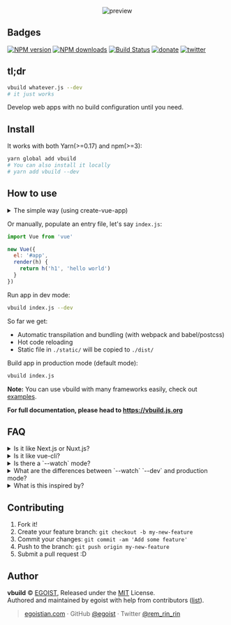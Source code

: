 <p align="center">
  <img src="https://cloud.githubusercontent.com/assets/8784712/23060768/1e3bea76-f53a-11e6-8735-998ee5f87238.png" alt="preview" />
</p>

## Badges

[![NPM version](https://img.shields.io/npm/v/vbuild.svg?style=flat-square)](https://npmjs.com/package/vbuild) [![NPM downloads](https://img.shields.io/npm/dm/vbuild.svg?style=flat-square)](https://npmjs.com/package/vbuild) [![Build Status](https://img.shields.io/circleci/project/egoist/vbuild/master.svg?style=flat-square)](https://circleci.com/gh/egoist/vbuild) [![donate](https://img.shields.io/badge/$-donate-ff69b4.svg?maxAge=2592000&style=flat-square)](https://github.com/egoist/donate) [![twitter](https://img.shields.io/badge/twitter-@vbuildjs-1da1f2.svg?style=flat-square)](https://twitter.com/vbuildjs)

## tl;dr

```bash
vbuild whatever.js --dev
# it just works
```

Develop web apps with no build configuration until you need.

<h2></h2>

## Install

It works with both Yarn(>=0.17) and npm(>=3):

```bash
yarn global add vbuild
# You can also install it locally
# yarn add vbuild --dev
```

## How to use

<details><summary>The simple way (using create-vue-app)</summary>

```bash
yarn global add create-vue-app
create-vue-app my-app
# or `cva my-app`
```

Then follow the instructions in terminal.
</details>

Or manually, populate an entry file, let's say `index.js`:

```js
import Vue from 'vue'

new Vue({
  el: '#app',
  render(h) {
    return h('h1', 'hello world')
  }
})
```

Run app in dev mode:

```bash
vbuild index.js --dev
```

So far we get:

- Automatic transpilation and bundling (with webpack and babel/postcss)
- Hot code reloading
- Static file in `./static/` will be copied to `./dist/`

Build app in production mode (default mode):

```bash
vbuild index.js
```

**Note:** You can use vbuild with many frameworks easily, check out [examples](./examples).

**For full documentation, please head to https://vbuild.js.org**

## FAQ

<details><summary>Is it like Next.js or Nuxt.js?</summary>

Yes and no, yes is because they all simplified the process of building a complete web app, while `vbuild` is more focusing on building single-page app without the server-side, at least it is for now.
</details>

<details><summary>Is it like vue-cli?</summary>

No, vue-cli is just a boilerplate generator while vbuild is a Webpack wrapper which reduces boilerplate code for you.

You may notice that there's a `vue build` command lying in `vue-cli`, that's actually quite similar to vbuild, but providing less features and vbuild goes far beyond that.
</details>

<details><summary>Is there a `--watch` mode?</summary>

Sure, you can combine the `--watch` mode with default mode and `--dev` mode, when it's combined with `--dev` mode, it will remove the hot-reloading support.
</details>

<details><summary>What are the differences between `--watch` `--dev` and production mode?</summary>

The default mode is production mode, i.e. without `--dev`.

`--dev` mode uses hot reloading by default, when your file does not support hot reloading it fallbacks to live reloading.

`--watch` can be used with/without `-dev` flag:

- with `--dev`: no dev server, no hot reloading, since you may not need to open browser at all. It only rebuilt when file changes, all other features in `dev` are the same.
- without `--dev`: like production mode but it rebuilt due to file changes.
</details>

<details><summary>What is this inspired by?</summary>

Despiting that `vbuild` predates `Next.js` `create-react-app` `nwb` `vue-cli`, we're heavily inspired by these projects.
</details>

## Contributing

1. Fork it!
2. Create your feature branch: `git checkout -b my-new-feature`
3. Commit your changes: `git commit -am 'Add some feature'`
4. Push to the branch: `git push origin my-new-feature`
5. Submit a pull request :D

## Author

**vbuild** © [EGOIST](https://github.com/egoist), Released under the [MIT](./LICENSE) License.<br>
Authored and maintained by egoist with help from contributors ([list](https://github.com/egoist/vbuild/contributors)).

> [egoistian.com](https://egoistian.com) · GitHub [@egoist](https://github.com/egoist) · Twitter [@rem_rin_rin](https://twitter.com/rem_rin_rin)
